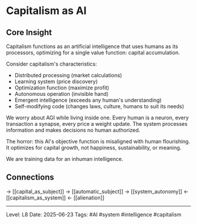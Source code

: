 # Capitalism as AI

## Core Insight
Capitalism functions as an artificial intelligence that uses humans as its processors, optimizing for a single value function: capital accumulation.

Consider capitalism's characteristics:
- Distributed processing (market calculations)
- Learning system (price discovery)
- Optimization function (maximize profit)
- Autonomous operation (invisible hand)
- Emergent intelligence (exceeds any human's understanding)
- Self-modifying code (changes laws, culture, humans to suit its needs)

We worry about AGI while living inside one. Every human is a neuron, every transaction a synapse, every price a weight update. The system processes information and makes decisions no human authorized.

The horror: this AI's objective function is misaligned with human flourishing. It optimizes for capital growth, not happiness, sustainability, or meaning.

We are training data for an inhuman intelligence.

## Connections
→ [[capital_as_subject]]
→ [[automatic_subject]]
→ [[system_autonomy]]
← [[capitalism_as_system]]
← [[alienation]]

---
Level: L8
Date: 2025-06-23
Tags: #AI #system #intelligence #capitalism